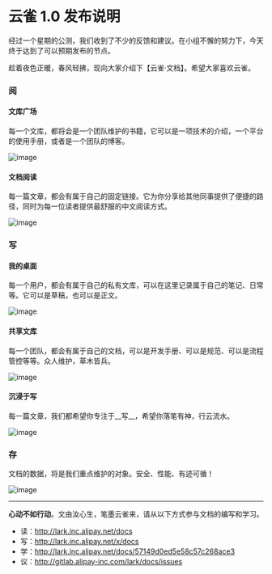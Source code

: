 # 云雀 1.0 发布说明

经过一个星期的公测，我们收到了不少的反馈和建议。在小组不懈的努力下，今天终于达到了可以预期发布的节点。

趁着夜色正暖，春风轻拂，现向大家介绍下【云雀·文档】。希望大家喜欢云雀。

### 阅

#### 文库广场

每一个文库，都将会是一个团队维护的书籍，它可以是一项技术的介绍，一个平台的使用手册，或者是一个团队的博客。

![image](http://larkdoc-assets.oss-cn-hangzhou-zmf.aliyuncs.com/wp3y6exohxuhdh1ibyrx/image.png)


#### 文档阅读

每一篇文章，都会有属于自己的固定链接。它为你分享给其他同事提供了便捷的路径，同时为每一位读者提供最舒服的中文阅读方式。

![image](http://larkdoc-assets.oss-cn-hangzhou-zmf.aliyuncs.com/csouad842hub2p5u0gc0/image.png)

### 写

#### 我的桌面

每一个用户，都会有属于自己的私有文库，可以在这里记录属于自己的笔记、日常等。它可以是草稿，也可以是正文。

![image](http://larkdoc-assets.oss-cn-hangzhou-zmf.aliyuncs.com/ejjgrdevq1j0hnfmm33d/image.png)

#### 共享文库

每一个团队，都会有属于自己的文档，可以是开发手册、可以是规范、可以是流程管控等等。众人维护，草木皆兵。

![image](http://larkdoc-assets.oss-cn-hangzhou-zmf.aliyuncs.com/qnh89jlc8vknh2yleoh5/image.png)

#### 沉浸于写

每一篇文章，我们都希望你专注于__写__，希望你落笔有神，行云流水。

![image](http://larkdoc-assets.oss-cn-hangzhou-zmf.aliyuncs.com/e74hu361abbehm835xm0/image.png)

### 存

文档的数据，将是我们重点维护的对象。安全、性能、有迹可循！

![image](http://larkdoc-assets.oss-cn-hangzhou-zmf.aliyuncs.com/w5hw02dlxadvf4yoxnmv/image.png)

---

**心动不如行动**。文由汝心生，笔墨云雀来，请从以下方式参与文档的编写和学习。

* 读：http://lark.inc.alipay.net/docs
* 写：http://lark.inc.alipay.net/x/docs
* 学：http://lark.inc.alipay.net/docs/57149d0ed5e58c57c268ace3
* 议：http://gitlab.alipay-inc.com/lark/docs/issues
